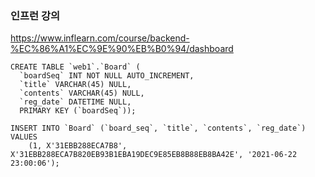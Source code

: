 ### 인프런 강의

https://www.inflearn.com/course/backend-%EC%86%A1%EC%9E%90%EB%B0%94/dashboard



~~~
CREATE TABLE `web1`.`Board` (
  `boardSeq` INT NOT NULL AUTO_INCREMENT,
  `title` VARCHAR(45) NULL,
  `contents` VARCHAR(45) NULL,
  `reg_date` DATETIME NULL,
  PRIMARY KEY (`boardSeq`));
~~~
~~~
INSERT INTO `Board` (`board_seq`, `title`, `contents`, `reg_date`)
VALUES
	(1, X'31EBB288ECA7B8', X'31EBB288ECA7B820EB93B1EBA19DEC9E85EB8B88EB8BA42E', '2021-06-22 23:00:06');

~~~

